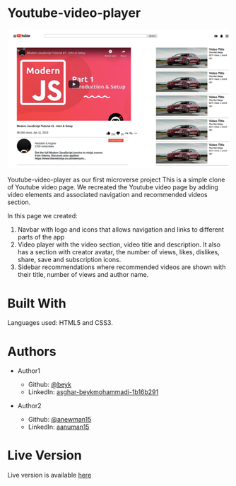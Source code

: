 # Youtube-video-player

![App Screenshot](app_screenshot.png)

Youtube-video-player as our first microverse project
This is a simple clone of Youtube video page. We recreated the Youtube video page by adding video elements and associated navigation and recommended videos section.

In this page we created:
1. Navbar with logo and icons that allows navigation and links to different parts of the app
2. Video player with the video section, video title and description. It also has a section with creator avatar, the number of views, likes, dislikes, share, save and subscription icons.
3. Sidebar recommendations where recommended videos are shown with their title, number of views and author name.

# Built With
Languages used: HTML5 and CSS3.

# Authors
* Author1
  * Github: [@beyk](https://github.com/beyk)
  * LinkedIn: [asghar-beykmohammadi-1b16b291](https://www.linkedin.com/in/asghar-beykmohammadi-1b16b291/)

* Author2
  * Github: [@anewman15](https://github.com/anewman15)
  * LinkedIn: [aanuman15](https://www.linkedin.com/in/aanuman15/)

# Live Version
Live version is available [here](https://rawcdn.githack.com/beyk/Youtube-video-player/90dfe270cd6071a0576ea7cd3e9fa2d7c24f15a3/Youtube-clone.html)